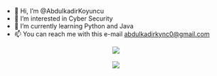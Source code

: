 - 👋 Hi, I’m @AbdulkadirKoyuncu
- 👀 I’m interested in Cyber Security
- 🌱 I’m currently learning Python and Java
- 📫 You can reach me with this e-mail abdulkadirkync0@gmail.com

<!---
AbdulkadirKoyuncu/AbdulkadirKoyuncu is a ✨ special ✨ repository because its `README.md` (this file) appears on your GitHub profile.
You can click the Preview link to take a look at your changes.
--->

<p align="center">
  <img src="https://komarev.com/ghpvc/?username=abdulkadirkoyuncu&abbreviated=true&label=Abdulkadir+Koyuncu's+Profile+Views&color=blue&style=plastic"/> 
  <br><br>
  <img align="center" src="![Top Langs](https://github-readme-stats.vercel.app/api/top-langs/?username=AbdulkadirKoyuncu&hide_progress=true)k">  
</p>
